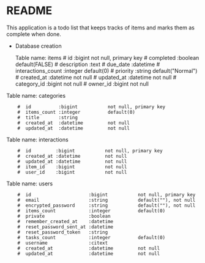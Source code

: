 # README

This application is a todo list that keeps tracks of items and marks them as complete when done. 


* Database creation

  Table name: items
        #  id                 :bigint           not null, primary key
        #  completed          :boolean          default(FALSE)
        #  description        :text
        #  due_date           :datetime
        #  interactions_count :integer          default(0)
        #  priority           :string           default("Normal")
        #  created_at         :datetime         not null
        #  updated_at         :datetime         not null
        #  category_id        :bigint           not null
        #  owner_id           :bigint           not null
        
 Table name: categories

        #  id          :bigint           not null, primary key
        #  items_count :integer          default(0)
        #  title       :string
        #  created_at  :datetime         not null
        #  updated_at  :datetime         not null
        
 Table name: interactions

        #  id         :bigint           not null, primary key
        #  created_at :datetime         not null
        #  updated_at :datetime         not null
        #  item_id    :bigint           not null
        #  user_id    :bigint           not null
        
Table name: users

        #  id                     :bigint           not null, primary key
        #  email                  :string           default(""), not null
        #  encrypted_password     :string           default(""), not null
        #  items_count            :integer          default(0)
        #  private                :boolean
        #  remember_created_at    :datetime
        #  reset_password_sent_at :datetime
        #  reset_password_token   :string
        #  tasks_count            :integer          default(0)
        #  username               :citext
        #  created_at             :datetime         not null
        #  updated_at             :datetime         not null

